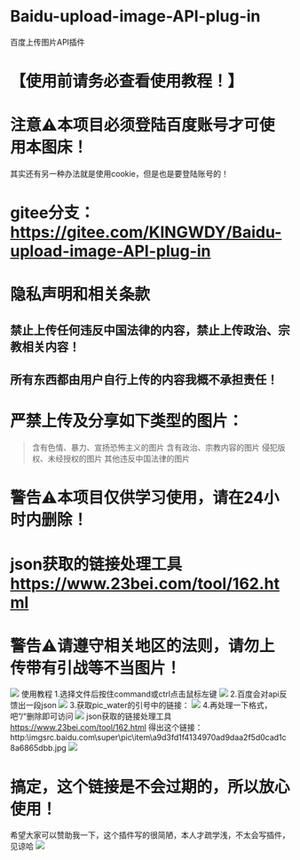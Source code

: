 # Baidu-upload-image-API-plug-in
百度上传图片API插件
# 【使用前请务必查看使用教程！】

# 注意⚠️本项目必须登陆百度账号才可使用本图床！
其实还有另一种办法就是使用cookie，但是也是要登陆账号的！

# gitee分支：https://gitee.com/KINGWDY/Baidu-upload-image-API-plug-in

# 隐私声明和相关条款
## 禁止上传任何违反中国法律的内容，禁止上传政治、宗教相关内容！
## 所有东西都由用户自行上传的内容我概不承担责任！
# 严禁上传及分享如下类型的图片：
> 含有色情、暴力、宣扬恐怖主义的图片
> 含有政治、宗教内容的图片
> 侵犯版权、未经授权的图片
> 其他违反中国法律的图片


# 警告⚠️本项目仅供学习使用，请在24小时内删除！
# json获取的链接处理工具 https://www.23bei.com/tool/162.html
# 警告⚠️请遵守相关地区的法则，请勿上传带有引战等不当图片！

![](http://imgsrc.baidu.com/super/pic/item/a9d3fd1f4134970ad706acf5d0cad1c8a6865df7.jpg)
使用教程
1.选择文件后按住command或ctrl点击鼠标左键
![](http://imgsrc.baidu.com/super/pic/item/c8177f3e6709c93d811fb32dda3df8dcd000547f.jpg)
2.百度会对api反馈出一段json 
![](http://imgsrc.baidu.com/super/pic/item/fcfaaf51f3deb48f49881c04b51f3a292cf57803.jpg)
3.获取pic_water的引号中的链接：
![](http://imgsrc.baidu.com/super/pic/item/fcfaaf51f3deb48f49881c04b51f3a292cf57803.jpg)
4.再处理一下格式，吧”/“删除即可访问
![](http://imgsrc.baidu.com/super/pic/item/2e2eb9389b504fc26cf102dfa0dde71191ef6dba.jpg)
 json获取的链接处理工具 https://www.23bei.com/tool/162.html
得出这个链接：http:\imgsrc.baidu.com\super\pic\item\a9d3fd1f4134970ad9daa2f5d0cad1c8a6865dbb.jpg
![](http://imgsrc.baidu.com/super/pic/item/a9d3fd1f4134970ad9daa2f5d0cad1c8a6865dbb.jpg)
# 搞定，这个链接是不会过期的，所以放心使用！

希望大家可以赞助我一下，这个插件写的很简陋，本人才疏学浅，不太会写插件，见谅哈
![](http://imgsrc.baidu.com/super/pic/item/43a7d933c895d143b3a159f936f082025baf0710.jpg)


